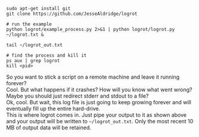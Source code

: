 ```
sudo apt-get install git
git clone https://github.com/JesseAldridge/logrot

# run the example
python logrot/example_process.py 2>&1 | python logrot/logrot.py ~/logrot.txt &

tail ~/logrot_out.txt

# find the process and kill it
ps aux | grep logrot
kill <pid>
```

So you want to stick a script on a remote machine and leave it running forever?  
Cool.  But what happens if it crashes?  How will you know what went wrong?  
Maybe you should just redirect stderr and stdout to a file?  
Ok, cool.  But wait, this log file is just going to keep growing forever and will eventually fill
up the entire hard-drive.  
This is where logrot comes in.  Just pipe your output to it as shown above and your output will
be written to `~/logrot_out.txt`.  Only the most recent 10 MB of output data will be retained.
